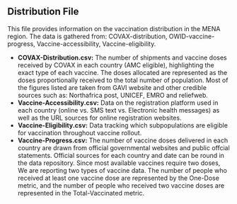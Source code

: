 ## Distribution File
This file provides information on the vaccination distribution in the MENA region. The data is gathered from: COVAX-distribution, OWID-vaccine-progress, Vaccine-accessibility, Vaccine-eligibility.

- **COVAX-Distribution.csv:** The number of shipments and vaccine doses received by COVAX in each country (AMC eligible), highlighting the exact type of each vaccine. The doses allocated are represented as the doses proportionally received to the total number of population. Most of the figures listed are taken from GAVI website and other credible sources such as: Northafrica post, UNICEF, EMRO and reliefweb.
- **Vaccine-Accessibility.csv:** Data on the registration platform used in each country (online vs. SMS text vs. Electronic health messages) as well as the URL sources for online registration websites.
- **Vaccine-Eligibility.csv:** Data tracking which subpopulations are eligible for vaccination throughout vaccine rollout.
- **Vaccine-Progress.csv:** The number of vaccine doses delivered in each country are drawn from official governmental websites and public offcial statements. Official sources for each country and date can be round in the data repository. Since most available vaccines require two doses, We are reporting two types of vaccine data. The number of people who received at least one vaccine dose are represented by the One-Dose metric, and the number of people who received two vaccine doses are represented in the Total-Vaccinated metric. 

 
